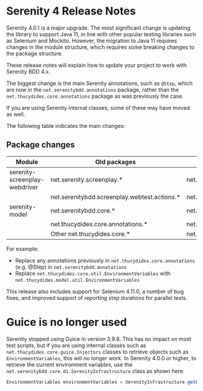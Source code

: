 # Serenity 4 Release Notes

Serenity 4.0.1 is a major upgrade. The most significant change is updating the library to support Java 11, in line with other popular testing libraries such as Selenium and Mockito. However, the migration to Java 11 requires changes in the module structure, which requires some breaking changes to the package structure.

These release notes will explain how to update your project to work with Serenity BDD 4.x.

The biggest change is the main Serenity annotations, such as `@Step`, which are now in the `net.serenitybdd.annotations` package, rather than the `net.thucydides.core.annotations` package as was previously the case.

If you are using Serenity internal classes, some of these may have moved as well.

The following table indicates the main changes:

## Package changes

| Module                        | Old packages                                 | New Packages                                   |
|-------------------------------|----------------------------------------------|------------------------------------------------|
| serenity-screenplay-webdriver | net.serenity.screenplay.*                    | net.serenity.screenplay.webdriver.*            |
|                               | net.serenitybdd.screenplay.webtest.actions.* | net.serenitybdd.screenplay.webdriver.actions.* |
| serenity-model                | net.serenitybdd.core.*                       | net.serenitybdd.model.*                        |
|                               | net.thucydides.core.annotations.*            | net.serenitybdd.annotations.*                  |
|                               | Other net.thucydides.core.*                  | net.thucydides.model.*                         |

For example:
- Replace any annotations previously in `net.thucydides.core.annotations` (e.g. @Step) in `net.serenitybdd.annotations`
- Replace `net.thucydides.core.util.EnvironmentVariables` with `net.thucydides.model.util.EnvironmentVariables`

This release also includes support for Selenium 4.11.0, a number of bug fixes, and improved support of reporting step durations for parallel tests.

# Guice is no longer used

Serenity stopped using Guice in version 3.9.8. This has no impact on most test scripts, but if you are using internal classes such as `net.thucydides.core.guice.Injectors` classes to retrieve objects such as `EnvironmentVariables`, this will no longer work. In Serenity 4.0.0 or higher, to retrieve the current environment variables, use the `net.serenitybdd.core.di.SerenityInfrastructure` class as shown here:

```java
EnvironmentVariables environmentVariables = SerenityInfrastructure.getEnvironmentVariables();
```
